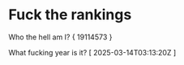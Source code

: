 # Fuck the rankings

Who the hell am I?
{ 19114573 }

What fucking year is it?
[ 2025-03-14T03:13:20Z ]
